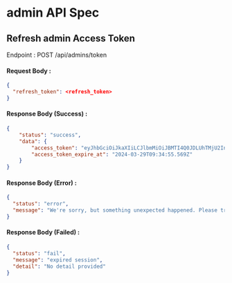 # admin API Spec

## Refresh admin Access Token

Endpoint : POST /api/admins/token

#### Request Body :

```json
{
  "refresh_token": <refresh_token> 
}
```

#### Response Body (Success) :

```json
{
	"status": "success",
	"data": {
		"access_token": "eyJhbGciOiJkaXIiLCJlbmMiOiJBMTI4Q0JDLUhTMjU2In0..lRwAl1gH0P2Divw_SX69Kg.SmYmZMNTH552MRn4m4Qnu0yB6T-mtlfhGu-gPwvzyckcu4Z83yf9QYFDynN0RrmrkXgAWPpv5UrxQnQYrEV5-diUIyR82UymQRQzPjhI4LmMvhmsycPULB8eQD2UsTGmfzVZCRvwXCFtYh6IsrspmPajmkcsJXwAYWmgAmwJlXF46msIQZD3DEc2BROmMrvO9YfjVCZ2xqGp-DiYVTiWvA.rzr1ylubiTfPHD3H0wPw1A",
		"access_token_expire_at": "2024-03-29T09:34:55.569Z"
	}
}
```

#### Response Body (Error) :

```json
{
  "status": "error",
  "message": "We're sorry, but something unexpected happened. Please try again later."
}
```

#### Response Body (Failed) :

```json
{
  "status": "fail",
  "message": "expired session",
  "detail": "No detail provided"
}
```